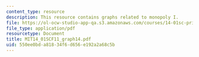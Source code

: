 ```yaml
---
content_type: resource
description: This resource contains graphs related to monopoly I.
file: https://ol-ocw-studio-app-qa.s3.amazonaws.com/courses/14-01sc-principles-of-microeconomics-fall-2011/550ee0bda81834f6d656e192a2a68c5b_MIT14_01SCF11_graph14.pdf
file_type: application/pdf
resourcetype: Document
title: MIT14_01SCF11_graph14.pdf
uid: 550ee0bd-a818-34f6-d656-e192a2a68c5b
---
```

